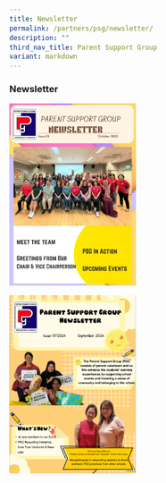 ```yaml
---
title: Newsletter
permalink: /partners/psg/newsletter/
description: ""
third_nav_title: Parent Support Group
variant: markdown
---
```

### Newsletter

<a href="https://online.fliphtml5.com/cuxpm/phfs/"><img src="/images/PSG/newsletter%20page%20final.png" style="width:45%"></a>

<a href="https://online.fliphtml5.com/cuxpm/losk/"><img src="/images/PSG/PSG_Newsletter_Cover.png" style="width:45%"></a>